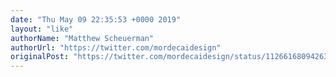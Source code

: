 ```yaml
---
date: "Thu May 09 22:35:53 +0000 2019"
layout: "like"
authorName: "Matthew Scheuerman"
authorUrl: "https://twitter.com/mordecaidesign"
originalPost: "https://twitter.com/mordecaidesign/status/1126616809426358273"
---
```

